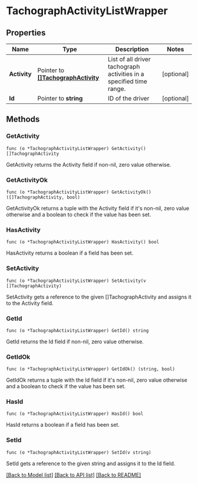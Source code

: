 # TachographActivityListWrapper

## Properties

Name | Type | Description | Notes
------------ | ------------- | ------------- | -------------
**Activity** | Pointer to [**[]TachographActivity**](TachographActivity.md) | List of all driver tachograph activities in a specified time range. | [optional] 
**Id** | Pointer to **string** | ID of the driver | [optional] 

## Methods

### GetActivity

`func (o *TachographActivityListWrapper) GetActivity() []TachographActivity`

GetActivity returns the Activity field if non-nil, zero value otherwise.

### GetActivityOk

`func (o *TachographActivityListWrapper) GetActivityOk() ([]TachographActivity, bool)`

GetActivityOk returns a tuple with the Activity field if it's non-nil, zero value otherwise
and a boolean to check if the value has been set.

### HasActivity

`func (o *TachographActivityListWrapper) HasActivity() bool`

HasActivity returns a boolean if a field has been set.

### SetActivity

`func (o *TachographActivityListWrapper) SetActivity(v []TachographActivity)`

SetActivity gets a reference to the given []TachographActivity and assigns it to the Activity field.

### GetId

`func (o *TachographActivityListWrapper) GetId() string`

GetId returns the Id field if non-nil, zero value otherwise.

### GetIdOk

`func (o *TachographActivityListWrapper) GetIdOk() (string, bool)`

GetIdOk returns a tuple with the Id field if it's non-nil, zero value otherwise
and a boolean to check if the value has been set.

### HasId

`func (o *TachographActivityListWrapper) HasId() bool`

HasId returns a boolean if a field has been set.

### SetId

`func (o *TachographActivityListWrapper) SetId(v string)`

SetId gets a reference to the given string and assigns it to the Id field.


[[Back to Model list]](../README.md#documentation-for-models) [[Back to API list]](../README.md#documentation-for-api-endpoints) [[Back to README]](../README.md)


